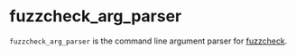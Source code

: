# fuzzcheck_arg_parser

`fuzzcheck_arg_parser` is the command line argument parser for [fuzzcheck].

[fuzzcheck]: https://crates.io/crates/fuzzcheck
